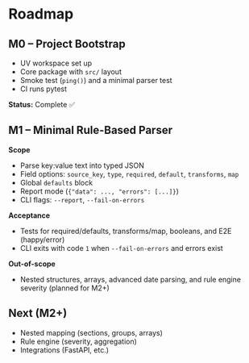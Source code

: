 # Roadmap

## M0 – Project Bootstrap
- UV workspace set up
- Core package with `src/` layout
- Smoke test (`ping()`) and a minimal parser test
- CI runs pytest

**Status:** Complete ✅

## M1 – Minimal Rule-Based Parser
**Scope**
- Parse key:value text into typed JSON
- Field options: `source_key`, `type`, `required`, `default`, `transforms`, `map`
- Global `defaults` block
- Report mode (`{"data": ..., "errors": [...]}`)
- CLI flags: `--report`, `--fail-on-errors`

**Acceptance**
- Tests for required/defaults, transforms/map, booleans, and E2E (happy/error)
- CLI exits with code `1` when `--fail-on-errors` and errors exist

**Out-of-scope**
- Nested structures, arrays, advanced date parsing, and rule engine severity (planned for M2+)

## Next (M2+)
- Nested mapping (sections, groups, arrays)
- Rule engine (severity, aggregation)
- Integrations (FastAPI, etc.)
